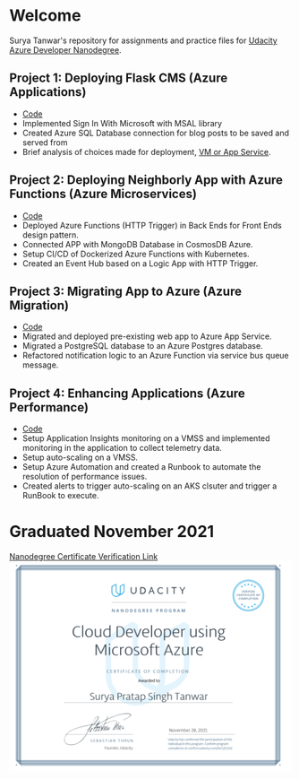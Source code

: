 # Welcome

Surya Tanwar's repository for assignments and practice files for [Udacity Azure Developer Nanodegree](https://www.udacity.com/course/developer-for-microsoft-azure-nanodegree--nd081).

[//]: # (Image References)
[graduation]: ./Nanodegree.png "Graduation"

## Project 1: Deploying Flask CMS (Azure Applications)
- [Code](./Article_CMS_Project)
- Implemented Sign In With Microsoft with MSAL library
- Created Azure SQL Database connection for blog posts to be saved and served from
- Brief analysis of choices made for deployment, [VM or App Service](./Article_CMS_Project/Writeup/WRITEUP.md/).

## Project 2: Deploying Neighborly App with Azure Functions (Azure Microservices)
- [Code](./Neighbourly_App)
- Deployed Azure Functions (HTTP Trigger) in Back Ends for Front Ends design pattern.
- Connected APP with MongoDB Database in CosmosDB Azure.
- Setup CI/CD of Dockerized Azure Functions with Kubernetes.
- Created an Event Hub based on a Logic App with HTTP Trigger.

## Project 3: Migrating App to Azure (Azure Migration)
- [Code](./Migrate_App_to_Azure)
- Migrated and deployed pre-existing web app to Azure App Service.
- Migrated a PostgreSQL database to an Azure Postgres database.
- Refactored notification logic to an Azure Function via service bus queue message.

## Project 4: Enhancing Applications (Azure Performance)
- [Code](./Enhancing_Applications)
- Setup Application Insights monitoring on a VMSS and implemented monitoring in the application to collect telemetry data.
- Setup auto-scaling on a VMSS.
- Setup Azure Automation and created a Runbook to automate the resolution of performance issues.
- Created alerts to trigger auto-scaling on an AKS clsuter and trigger a RunBook to execute.

# Graduated November 2021
[Nanodegree Certificate Verification Link](https://www.udacity.com/certificate/GCGZCZAZ)
![Certificate][Graduation]